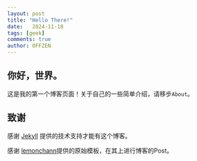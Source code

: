 ```yaml
---
layout: post
title: "Hello There!"
date:   2024-11-18
tags: [geek]
comments: true
author: OFFZEN
---
```


## 你好，世界。

这是我的第一个博客页面！关于自己的一些简单介绍，请移步`About`。



<!-- more -->

## 致谢

感谢 [Jekyll](https://www.jekyll.com.cn/) 提供的技术支持才能有这个博客。

感谢 [lemonchann](https://github.com/lemonchann/)提供的原始模板，在其上进行博客的Post。
